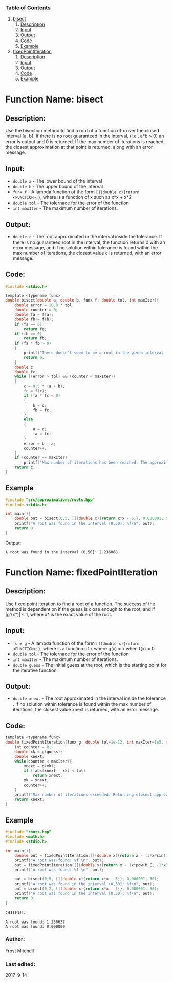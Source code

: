### Table of Contents
1. [bisect](#function-name-bisect)
   1. [Description](#description)
   2. [Input](#input)
   3. [Output](#output)
   4. [Code](#code)
   5. [Example](#example)
1. [fixedPointIteration](#function-name-fixedpointiteration)
   1. [Description](#description-1)
   2. [Input](#input-1)
   3. [Output](#output-1)
   4. [Code](#code-1)
   5. [Example](#example-1)

# Function Name: bisect

## Description: 
Use the bisection method to find a root of a function of x over the closed
interval [a, b].  If there is no root guaranteed in the interval, (i.e., a\*b > 0) an error is output and 0 is returned. If the 
max number of iterations is reached, the closest approximation at that point
is returned, along with an error message.

## Input:
*  `double a` - The lower bound of the interval  
*  `double b` - The upper bound of the interval  
*  `funx f` - A lambda function of the form `[](double x){return <FUNCTION>;}`,
 where <FUNCTION> is a function of x such as x\*x + x\*2  
*  `double tol` - The tolernace for the error of the function  
*  `int maxIter` - The maximum number of iterations.  

## Output:
*  `double c` - The root approximated in the interval inside the tolerance. If there is no guaranteed root in the interval, the function returns 0 with an error message, and if no solution within tolerance is found within the max number of iterations, the closest value c is returned, with an error message.

## Code:
```c
#include <stdio.h>

template <typename funx>
double bisect(double a, double b, funx f, double tol, int maxIter){
    double error = 10.0 * tol;
    double counter = 0;
    double fa = f(a);
    double fb = f(b);
    if (fa == 0)
        return fa;
    if (fb == 0)
        return fb;
    if (fa * fb > 0)
    {
        printf("There doesn't seem to be a root in the given interval (%f,%f).\n", fa, fb);
        return 0;
    }
    double c;
    double fc;
    while ((error > tol) && (counter < maxIter))
    {
        c = 0.5 * (a + b);
        fc = f(c);
        if (fa * fc < 0)
        {
            b = c;
            fb = fc;
        }
        else
        {
            a = c;
            fa = fc;
        }
        error = b - a;
        counter++;
    }
    if (counter == maxIter)
        printf("Max number of iterations has been reached. The approximation is outside the acceptable tolerance.\n");
    return c;
}
```

## Example
```c
#include "src/approximations/roots.hpp"
#include <stdio.h>

int main(){
    double out = bisect(0,5, [](double x){return x*x - 5;}, 0.000001, 50);
    printf("A root was found in the interval (0,50]: %f\n", out);
    return 0;
}
```
Output:
```
A root was found in the interval (0,50]: 2.236068
```

# Function Name: fixedPointIteration

## Description: 
Use fixed point iteration to find a root of a function. The success of the 
method is dependent on if the guess is close enough to the root, and if 
|g'(x\*)| < 1, where x\* is the exact value of the root.

## Input:
*  `funx g` - A lambda function of the form `[](double x){return <FUNCTION>;}`,
 where <FUNCTION> is a function of x where g(x) = x when  f(x) = 0.
*  `double tol` - The tolernace for the error of the function  
*  `int maxIter` - The maximum number of iterations.  
*  `double guess` - The initial guess at the root, which is the starting point
for the iterative function. 

## Output:
*  `double xnext` - The root approximated in the interval inside the 
tolerance . If no solution within tolerance is found within the max 
 number of iterations, the closest value xnext is returned, with an error message.

## Code:
```c
template <typename funx>
double fixedPointIteration(funx g, double tol=1e-12, int maxIter=1e5, double guess = 0.01){
    int counter = 0;
    double xk = g(guess);
    double xnext;
    while(counter < maxIter){
        xnext = g(xk);
        if (fabs(xnext - xk) < tol)
            return xnext;
        xk = xnext;
        counter++;
    }
    printf("Max number of iterations exceeded. Returning closest approximation...");
    return xnext;
}
```

## Example
```c
#include "roots.hpp"
#include <math.h>
#include <stdio.h>

int main(){
    double out = fixedPointIteration([](double x){return x - (3*x*sin(10*x)/200);}, 0.00000001, 1000, 1.1);
    printf("A root was found: %f \n", out);
    out = fixedPointIteration([](double x){return x - (x*pow(M_E, -1*x));}, 0.00000001, 1000, 01.1);
    printf("A root was found: %f \n", out);

    out = bisect(0,5, [](double x){return x*x - 5;}, 0.000001, 50);
    printf("A root was found in the interval (0,50]: %f\n", out);
    out = bisect(0,2, [](double x){return x*x - 5;}, 0.000001, 50);
    printf("A root was found in the interval [0,50]: %f\n", out);
    return 0;
}
```

OUTPUT:
```
A root was found: 1.256637 
A root was found: 0.000000 
```

### Author: 
Frost Mitchell

### Last edited:
2017-9-14
